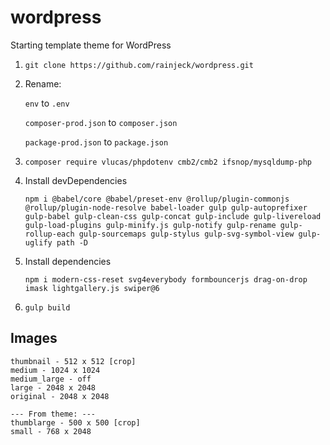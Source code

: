 # wordpress

Starting template theme for WordPress

1. `git clone https://github.com/rainjeck/wordpress.git`

2. Rename:

    `env` to `.env`

    `composer-prod.json` to `composer.json`

    `package-prod.json` to `package.json`

3. `composer require vlucas/phpdotenv cmb2/cmb2 ifsnop/mysqldump-php`

4. Install devDependencies

    ```
    npm i @babel/core @babel/preset-env @rollup/plugin-commonjs @rollup/plugin-node-resolve babel-loader gulp gulp-autoprefixer gulp-babel gulp-clean-css gulp-concat gulp-include gulp-livereload gulp-load-plugins gulp-minify.js gulp-notify gulp-rename gulp-rollup-each gulp-sourcemaps gulp-stylus gulp-svg-symbol-view gulp-uglify path -D
    ```

5. Install dependencies

    ```
    npm i modern-css-reset svg4everybody formbouncerjs drag-on-drop imask lightgallery.js swiper@6
    ```

6. `gulp build`

## Images

```
thumbnail - 512 x 512 [crop]
medium - 1024 x 1024
medium_large - off
large - 2048 x 2048
original - 2048 x 2048

--- From theme: ---
thumblarge - 500 x 500 [crop]
small - 768 x 2048
```
